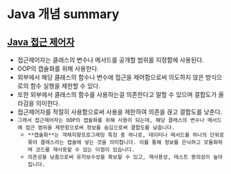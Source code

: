 # Java 개념 summary

## [Java 접근 제어자](./java_accessModifier.md)

- 접근제어자는 클래스의 변수나 메서드를 공개할 범위를 지정함에 사용된다.
- OOP의 캡슐화를 위해 사용한다.
- 외부에서 해당 클래스의 함수나 변수에 접근을 제어함으로써 의도하지 않은 방식으로의 함수 실행을 제한할 수 있다.
- 또한 외부에서 클래스의 함수를 사용하는걸 의존한다고 말할 수 있으며 결합도가 올라감을 의미한다.
- 접근제어자를 적절히 사용함으로써 사용을 제한하여 의존을 끊고 결합도를 낮춘다.
- `그래서 접근제어자는 OOP의 캡슐화를 위해 사용이 되는데, 해당 클래스의 변수나 메서드에 접근 범위을 제한함으로써 정보를 숨김으로써 결합도를 낮춥니다.`
    - `**캡슐화**는 객체지향프로그래밍 특징 중 하나로, 데이터나 메서드를 하나의 단위로 묶어 클래스라는 캡슐에 넣는 것을 의미합니다. 이를 통해 정보를 은닉하고 모듈화하며 코드를 재사용할 수 있는 이점이 있습니다.`
    - `의존성을 낮춤으로써 유지보수성을 확보할 수 있고, 재사용성, 테스트 용의성이 높아집니다.`

